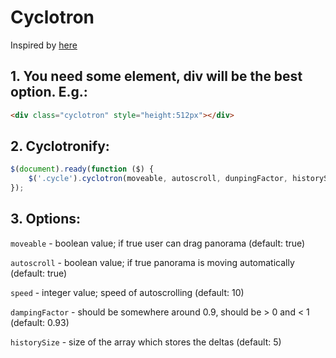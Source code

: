 # Cyclotron
Inspired by [here](https://github.com/mahonnaise/cyclotron)

## 1. You need some element, div will be the best option. E.g.:

```html
<div class="cyclotron" style="height:512px"></div>
```

## 2. Cyclotronify:

```javascript
$(document).ready(function ($) {
	$('.cycle').cyclotron(moveable, autoscroll, dunpingFactor, historySize);
});
```

## 3. Options:

`moveable` - boolean value; if true user can drag panorama (default: true)

`autoscroll` - boolean value; if true panorama is moving automatically (default: true)

`speed` - integer value; speed of autoscrolling (default: 10)

`dampingFactor` - should be somewhere around 0.9, should be > 0 and < 1 (default: 0.93)

`historySize` - size of the array which stores the deltas (default: 5)
